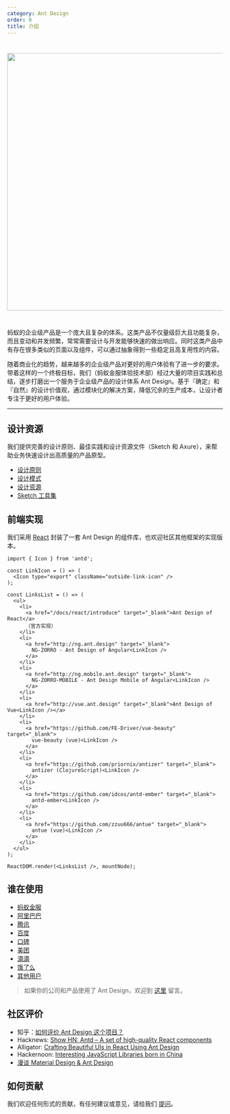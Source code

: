 ```yaml
---
category: Ant Design
order: 0
title: 介绍
---
```


<div style="text-align:center;margin:40px 0;">
  <img width="600" src="https://gw.alipayobjects.com/zos/rmsportal/lcamFWetlMgLkLmDUgmZ.png">
</div>

蚂蚁的企业级产品是一个庞大且复杂的体系。这类产品不仅量级巨大且功能复杂，而且变动和并发频繁，常常需要设计与开发能够快速的做出响应。同时这类产品中有存在很多类似的页面以及组件，可以通过抽象得到一些稳定且高复用性的内容。

随着商业化的趋势，越来越多的企业级产品对更好的用户体验有了进一步的要求。带着这样的一个终极目标，我们（蚂蚁金服体验技术部）经过大量的项目实践和总结，逐步打磨出一个服务于企业级产品的设计体系 Ant Design。基于『确定』和『自然』的设计价值观，通过模块化的解决方案，降低冗余的生产成本，让设计者专注于更好的用户体验。

---

## 设计资源

我们提供完善的设计原则、最佳实践和设计资源文件（Sketch 和 Axure），来帮助业务快速设计出高质量的产品原型。

- [设计原则](/docs/spec/proximity)
- [设计模式](/docs/spec/overview)
- [设计资源](/docs/spec/download)
- [Sketch 工具集](http://kitchen.alipay.com/)


## 前端实现

我们采用 [React](http://facebook.github.io/react/) 封装了一套 Ant Design 的组件库，也欢迎社区其他框架的实现版本。

```__react
import { Icon } from 'antd';

const LinkIcon = () => (
  <Icon type="export" className="outside-link-icon" />
);

const LinksList = () => (
  <ul>
    <li>
      <a href="/docs/react/introduce" target="_blank">Ant Design of React</a>
      （官方实现）
    </li>
    <li>
      <a href="http://ng.ant.design" target="_blank">
        NG-ZORRO - Ant Design of Angular<LinkIcon />
      </a>
    </li>
    <li>
      <a href="http://ng.mobile.ant.design" target="_blank">
        NG-ZORRO-MOBILE - Ant Design Mobile of Angular<LinkIcon />
      </a>
    </li>
    <li>
      <a href="http://vue.ant.design" target="_blank">Ant Design of Vue<LinkIcon /></a>
    </li>
    <li>
      <a href="https://github.com/FE-Driver/vue-beauty" target="_blank">
        vue-beauty (vue)<LinkIcon />
      </a>
    </li>
    <li>
      <a href="https://github.com/priornix/antizer" target="_blank">
        antizer (ClojureScript)<LinkIcon />
      </a>
    </li>
    <li>
      <a href="https://github.com/idcos/antd-ember" target="_blank">
        antd-ember<LinkIcon />
      </a>
    </li>
    <li>
      <a href="https://github.com/zzuu666/antue" target="_blank">
        antue (vue)<LinkIcon />
      </a>
    </li>
  </ul>
);

ReactDOM.render(<LinksList />, mountNode);
```

## 谁在使用

- [蚂蚁金服](http://www.antgroup.com/)
- [阿里巴巴](http://www.alibaba.com/)
- [腾讯](http://www.tencent.com)
- [百度](http://www.baidu.com)
- [口碑](http://www.koubei.com/)
- [美团](http://www.meituan.com)
- [滴滴](http://www.xiaojukeji.com/)
- [饿了么](https://www.ele.me/)
- [其他用户](https://github.com/ant-design/ant-design/issues/477)

> 如果你的公司和产品使用了 Ant Design，欢迎到 [这里](https://github.com/ant-design/ant-design/issues/477) 留言。

## 社区评价

- 知乎：[如何评价 Ant Design 这个项目？](https://www.zhihu.com/question/33629737)
- Hacknews: [Show HN: Antd – A set of high-quality React components](https://news.ycombinator.com/item?id=13053137)
- Alligator: [Crafting Beautiful UIs in React Using Ant Design](https://alligator.io/react/beautiful-uis-ant-design/)
- Hackernoon: [Interesting JavaScript Libraries born in China](https://hackernoon.com/interesting-javascript-libraries-born-in-china-d50d1bb81355)
- [漫谈 Material Design & Ant Design](http://dwbbb.com/blog/MaterialDesignAntDesign/)

## 如何贡献

我们欢迎任何形式的贡献，有任何建议或意见，请给我们 [提问](https://github.com/ant-design/ant-design/issues)。
